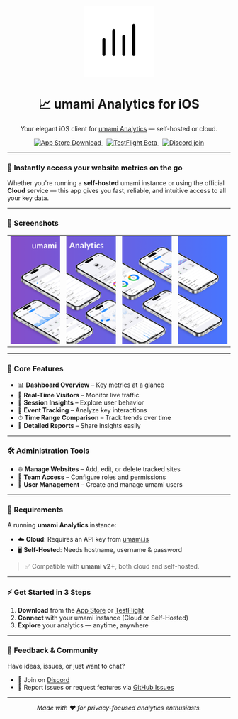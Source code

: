 <p align="center">
  <img src="screenshots/00.png" width="160" alt="umami Analytics App Icon" />
</p>

<h1 align="center">📈 umami Analytics for iOS</h1>
<p align="center">
  Your elegant iOS client for <a href="https://umami.is" target="_blank">umami Analytics</a> — self-hosted or cloud.
</p>

<p align="center">
  <a href="https://apps.apple.com/app/apple-store/id6475239611?pt=118179829&ct=Github&mt=8">
      <img src="https://img.shields.io/badge/App%20Store-Download-yellow?style=for-the-badge&logo=apple&logoColor=white" alt="App Store Download" height="28" />
    <!-- <img src="https://github.com/user-attachments/assets/6b731cd7-e81c-4ce4-9257-7f4dab62cec5" alt="Download on the App Store" height="35" /> -->
  </a>
  &nbsp;
  <a href="https://testflight.apple.com/join/AYfPX1Ut">
    <img src="https://img.shields.io/badge/TestFlight-Beta-orange?style=for-the-badge&logo=apple" alt="TestFlight Beta" height="28" />
  </a>
  &nbsp;
  <a href="https://discord.com/users/1309858624851546242">
      <img src="https://img.shields.io/badge/Discord-Join-blue?style=for-the-badge&logo=discord&logoColor=white" alt="Discord join" height="28" />
  </a>
</p>

---

### 🚀 Instantly access your website metrics on the go

Whether you're running a **self-hosted** umami instance or using the official **Cloud** service — this app gives you fast, reliable, and intuitive access to all your key data.

---

### 📸 Screenshots

<table align="center">
  <tr>
    <td><img src="screenshots/01.png" width="200" /></td>
    <td><img src="screenshots/02.png" width="200" /></td>
    <td><img src="screenshots/03.png" width="200" /></td>
    <td><img src="screenshots/04.png" width="200" /></td>
  </tr>
</table>

---

### 🌟 Core Features

- 📊 **Dashboard Overview** – Key metrics at a glance
- 👀 **Real-Time Visitors** – Monitor live traffic
- 🧭 **Session Insights** – Explore user behavior
- 🎯 **Event Tracking** – Analyze key interactions
- ⏱ **Time Range Comparison** – Track trends over time
- 📄 **Detailed Reports** – Share insights easily

---

### 🛠 Administration Tools

- 🌐 **Manage Websites** – Add, edit, or delete tracked sites
- 👥 **Team Access** – Configure roles and permissions
- 🛂 **User Management** – Create and manage umami users

---

### 📌 Requirements

A running **umami Analytics** instance:

- ☁️ **Cloud**: Requires an API key from [umami.is](https://umami.is)
- 🖥 **Self-Hosted**: Needs hostname, username & password

> ✅ Compatible with **umami v2+**, both cloud and self-hosted.

---

### ⚡️ Get Started in 3 Steps

1. **Download** from the [App Store](https://apps.apple.com/app/apple-store/id6475239611?pt=118179829&ct=Github&mt=8) or [TestFlight](https://testflight.apple.com/join/AYfPX1Ut)
2. **Connect** with your umami instance (Cloud or Self-Hosted)
3. **Explore** your analytics — anytime, anywhere

---

### 💬 Feedback & Community

Have ideas, issues, or just want to chat?

- 💬 Join on [Discord](https://discord.com/users/1309858624851546242)
- 🐞 Report issues or request features via [GitHub Issues](../../issues)

---

<p align="center">
  <em>Made with ❤️ for privacy-focused analytics enthusiasts.</em>
</p>
